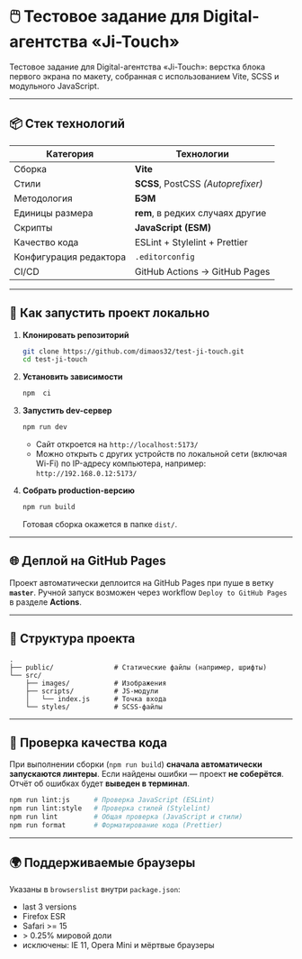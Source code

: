 # 🖱️ Тестовое задание для Digital-агентства «Ji-Touch»

Тестовое задание для Digital-агентства «Ji-Touch»: верстка блока первого экрана по макету, собранная с использованием Vite, SCSS и модульного JavaScript.

---

## 📦 Стек технологий

| Категория              | Технологии                         |
| ---------------------- | ---------------------------------- |
| Сборка                 | **Vite**                           |
| Стили                  | **SCSS**, PostCSS _(Autoprefixer)_ |
| Методология            | **БЭМ**                            |
| Единицы размера        | **rem**, в редких случаях другие   |
| Скрипты                | **JavaScript (ESM)**               |
| Качество кода          | ESLint + Stylelint + Prettier      |
| Конфигурация редактора | `.editorconfig`                    |
| CI/CD                  | GitHub Actions → GitHub Pages      |

---

## 🚀 Как запустить проект локально

1. **Клонировать репозиторий**

   ```bash
   git clone https://github.com/dimaos32/test-ji-touch.git
   cd test-ji-touch
   ```

2. **Установить зависимости**

   ```bash
   npm  ci
   ```

3. **Запустить dev-сервер**

   ```bash
   npm run dev
   ```

   - Сайт откроется на `http://localhost:5173/`
   - Можно открыть с других устройств по локальной сети (включая Wi-Fi) по IP-адресу компьютера, например:
     `http://192.168.0.12:5173/`

4. **Собрать production-версию**

   ```bash
   npm run build
   ```

   Готовая сборка окажется в папке `dist/`.

---

## 🌐 Деплой на GitHub Pages

Проект автоматически деплоится на GitHub Pages при пуше в ветку **`master`**.
Ручной запуск возможен через workflow `Deploy to GitHub Pages` в разделе **Actions**.

---

## 📁 Структура проекта

```
.
├── public/               # Статические файлы (например, шрифты)
└── src/
    ├── images/           # Изображения
    ├── scripts/          # JS-модули
    │   └── index.js      # Точка входа
    └── styles/           # SCSS-файлы
```

---

## 🧪 Проверка качества кода

При выполнении сборки (`npm run build`) **сначала автоматически запускаются линтеры**.
Если найдены ошибки — проект **не соберётся**.
Отчёт об ошибках будет **выведен в терминал**.

```bash
npm run lint:js      # Проверка JavaScript (ESLint)
npm run lint:style   # Проверка стилей (Stylelint)
npm run lint         # Общая проверка (JavaScript и стили)
npm run format       # Форматирование кода (Prettier)
```

---

## 🌍 Поддерживаемые браузеры

Указаны в `browserslist` внутри `package.json`:

- last 3 versions
- Firefox ESR
- Safari >= 15
- \> 0.25% мировой доли
- исключены: IE 11, Opera Mini и мёртвые браузеры
